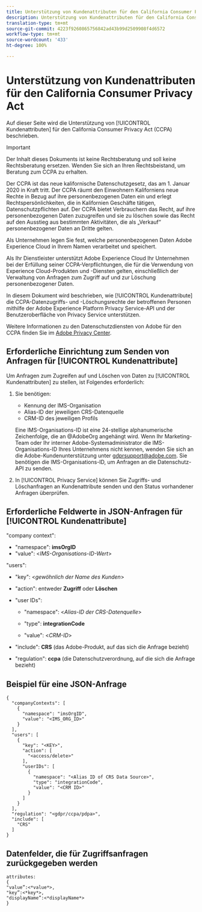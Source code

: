 ```yaml
---
title: Unterstützung von Kundenattributen für den California Consumer Privacy Act
description: Unterstützung von Kundenattributen für den California Consumer Privacy Act
translation-type: tm+mt
source-git-commit: 4223f9260865756842ad43b99d2509908f4d6572
workflow-type: tm+mt
source-wordcount: '433'
ht-degree: 100%

---
```



# Unterstützung von Kundenattributen für den California Consumer Privacy Act

Auf dieser Seite wird die Unterstützung von [!UICONTROL Kundenattributen] für den California Consumer Privacy Act (CCPA) beschrieben.

>[!IMPORTANT]
>
>Der Inhalt dieses Dokuments ist keine Rechtsberatung und soll keine Rechtsberatung ersetzen. Wenden Sie sich an Ihren Rechtsbeistand, um Beratung zum CCPA zu erhalten.

Der CCPA ist das neue kalifornische Datenschutzgesetz, das am 1. Januar 2020 in Kraft tritt. Der CCPA räumt den Einwohnern Kaliforniens neue Rechte in Bezug auf ihre personenbezogenen Daten ein und erlegt Rechtspersönlichkeiten, die in Kalifornien Geschäfte tätigen, Datenschutzpflichten auf. Der CCPA bietet Verbrauchern das Recht, auf ihre personenbezogenen Daten zuzugreifen und sie zu löschen sowie das Recht auf den Ausstieg aus bestimmten Aktivitäten, die als „Verkauf“ personenbezogener Daten an Dritte gelten.

Als Unternehmen legen Sie fest, welche personenbezogenen Daten Adobe Experience Cloud in Ihrem Namen verarbeitet und speichert.

Als Ihr Dienstleister unterstützt Adobe Experience Cloud Ihr Unternehmen bei der Erfüllung seiner CCPA-Verpflichtungen, die für die Verwendung von Experience Cloud-Produkten und -Diensten gelten, einschließlich der Verwaltung von Anfragen zum Zugriff auf und zur Löschung personenbezogener Daten.

In diesem Dokument wird beschrieben, wie [!UICONTROL Kundenattribute] die CCPA-Datenzugriffs- und -Löschungsrechte der betroffenen Personen mithilfe der Adobe Experience Platform Privacy Service-API und der Benutzeroberfläche von Privacy Service unterstützen.

Weitere Informationen zu den Datenschutzdiensten von Adobe für den CCPA finden Sie im [Adobe Privacy Center](https://www.adobe.com/privacy/ccpa.html).

## Erforderliche Einrichtung zum Senden von Anfragen für [!UICONTROL Kundenattribute]

Um Anfragen zum Zugreifen auf und Löschen von Daten zu [!UICONTROL Kundenattributen] zu stellen, ist Folgendes erforderlich:

1. Sie benötigen:

   * Kennung der IMS-Organisation
   * Alias-ID der jeweiligen CRS-Datenquelle
   * CRM-ID des jeweiligen Profils

   Eine IMS-Organisations-ID ist eine 24-stellige alphanumerische Zeichenfolge, die an @AdobeOrg angehängt wird. Wenn Ihr Marketing-Team oder Ihr interner Adobe-Systemadministrator die IMS-Organisations-ID Ihres Unternehmens nicht kennen, wenden Sie sich an die Adobe-Kundenunterstützung unter gdprsupport@adobe.com. Sie benötigen die IMS-Organisations-ID, um Anfragen an die Datenschutz-API zu senden.

1. In [!UICONTROL Privacy Service] können Sie Zugriffs- und Löschanfragen an Kundenattribute senden und den Status vorhandener Anfragen überprüfen.

## Erforderliche Feldwerte in JSON-Anfragen für [!UICONTROL Kundenattribute]

&quot;company context&quot;:

* &quot;namespace&quot;: **imsOrgID**
* &quot;value&quot;: &lt;*IMS-Organisations-ID-Wert*>

&quot;users&quot;:

* &quot;key&quot;: &lt;*gewöhnlich der Name des Kunden*>

* &quot;action&quot;: entweder **Zugriff** oder **Löschen**

* &quot;user IDs&quot;:

   * &quot;namespace&quot;: &lt;*Alias-ID der CRS-Datenquelle*>

   * &quot;type&quot;: **integrationCode**

   * &quot;value&quot;: &lt;*CRM-ID*>

* &quot;include&quot;: **CRS** (das Adobe-Produkt, auf das sich die Anfrage bezieht)

* &quot;regulation&quot;: **ccpa** (die Datenschutzverordnung, auf die sich die Anfrage bezieht)

## Beispiel für eine JSON-Anfrage

```
{
  "companyContexts": [
    {
      "namespace": "imsOrgID",
      "value": "<IMS_ORG_ID>"
    }
  ],
  "users": [
    {
      "key": "<KEY>",
      "action": [
        "<access/delete>"
      ],
      "userIDs": [
        {
          "namespace": "<Alias ID of CRS Data Source>",
          "type": "integrationCode",
          "value": "<CRM ID>"
        }
      ]
    }
  ],
  "regulation": "<gdpr/ccpa/pdpa>",
  "include": [
    "CRS"
  ]
}
```

## Datenfelder, die für Zugriffsanfragen zurückgegeben werden

```
attributes:
{
"value”:<*value*>,
"key”:<*key*>,
"displayName”:<*displayName*>
}
```
